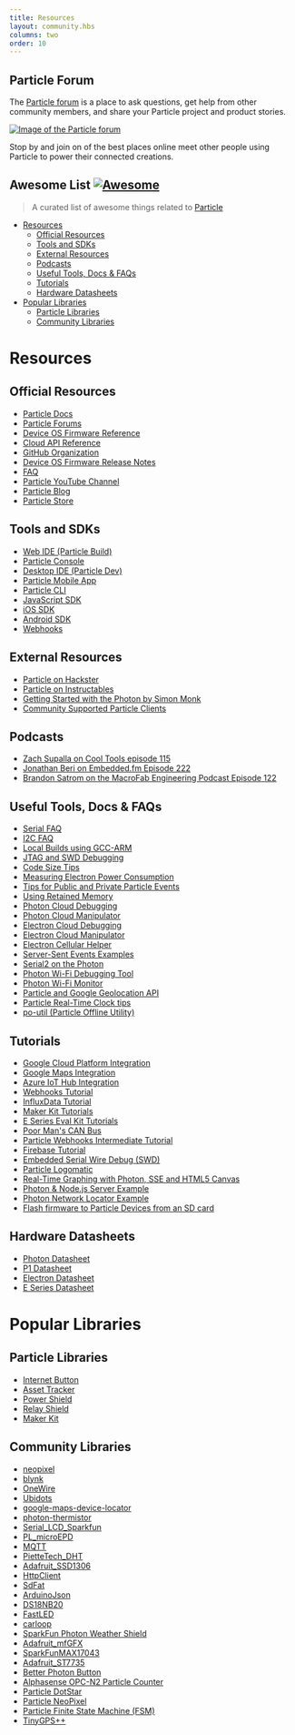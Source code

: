 ```yaml
---
title: Resources
layout: community.hbs
columns: two
order: 10
---
```



## Particle Forum
The [Particle forum](https://community.particle.io) is a place to ask questions, get help from other community members, and share your Particle project and product stories.

[![Image of the Particle forum](/assets/images/community-shot.png)](https://community.particle.io)

Stop by and join on of the best places online meet other people using Particle to power their connected creations.


<!--
<p align="center">
  <br>
  <img width="300" src="./media/awesome-particle.svg" alt="logo of awesome-particle repository">
  <br>
  <br>
</p>
-->

##  Awesome List [![Awesome](https://cdn.rawgit.com/sindresorhus/awesome/d7305f38d29fed78fa85652e3a63e154dd8e8829/media/badge.svg)](https://github.com/sindresorhus/awesome)

> A curated list of awesome things related to [Particle](https://particle.io)

- [Resources](#resources)
  - [Official Resources](#official-resources)
  - [Tools and SDKs](#tools-and-sdks)
  - [External Resources](#external-resources)
  - [Podcasts](#podcasts)
  - [Useful Tools, Docs & FAQs](#useful-tools-docs-amp-faqs)
  - [Tutorials](#tutorials)
  - [Hardware Datasheets](#hardware-datasheets)
- [Popular Libraries](#community-libraries)
  - [Particle Libraries](#particle-libraries)
  - [Community Libraries](#community-libraries)

# Resources

## Official Resources

- [Particle Docs](/)
- [Particle Forums](https://community.particle.io/)
- [Device OS Firmware Reference](/reference/device-os/firmware/)
- [Cloud API Reference](/reference/device-cloud/api/)
- [GitHub Organization](https://github.com/particle-iot)
- [Device OS Firmware Release Notes](/reference/device-os/firmware/photon/#github-release-notes)
- [FAQ](https://support.particle.io/hc/en-us/articles/360039741093/)
- [Particle YouTube Channel](https://www.youtube.com/channel/UCpYjkSkGOXAMXeZjZkbb-PQ)
- [Particle Blog](https://blog.particle.io)
- [Particle Store](https://store.particle.io)

## Tools and SDKs

- [Web IDE (Particle Build)](https://build.particle.io)
- [Particle Console](https://console.particle.io)
- [Desktop IDE (Particle Dev)](/tutorials/developer-tools/dev/)
- [Particle Mobile App](/tutorials/developer-tools/tinker/)
- [Particle CLI](/tutorials/developer-tools/cli/)
- [JavaScript SDK](/reference/SDKs/javascript/)
- [iOS SDK](/reference/SDKs/ios/)
- [Android SDK](/reference/SDKs/android/)
- [Webhooks](/tutorials/device-cloud/webhooks/)

## External Resources

- [Particle on Hackster](https://www.hackster.io/particle)
- [Particle on Instructables](http://www.instructables.com/howto/Particle/)
- [Getting Started with the Photon by Simon Monk](https://www.amazon.com/Getting-Started-Photon-Affordable-Hackable/dp/1457187019)
- [Community Supported Particle Clients](/community/community/)


## Podcasts

- [Zach Supalla on Cool Tools episode 115](http://kk.org/cooltools/zach-supalla-ceo-of-particle/)
- [Jonathan Beri on Embedded.fm Episode 222](https://www.embedded.fm/episodes/222)
- [Brandon Satrom on the MacroFab Engineering Podcast Episode 122](https://macrofab.com/blog/mep-ep122-brandon-satrom-lanot/)

## Useful Tools, Docs & FAQs

- [Serial FAQ](/tutorials/learn-more/about-serial/)
- [I2C FAQ](/tutorials/learn-more/about-i2c/)
- [Local Builds using GCC-ARM](https://support.particle.io/hc/en-us/articles/360039741273/)
- [JTAG and SWD Debugging](https://support.particle.io/hc/en-us/articles/360039251414/)
- [Code Size Tips](https://support.particle.io/hc/en-us/articles/360039741093/)
- [Measuring Electron Power Consumption](https://github.com/rickkas7/particle_notes/tree/master/measuring-electron-power)
- [Tips for Public and Private Particle Events](https://github.com/rickkas7/particle_notes/tree/master/public-private-event-tips)
- [Using Retained Memory](https://github.com/rickkas7/particle_notes/tree/master/retained-memory-tips)
- [Photon Cloud Debugging](https://github.com/rickkas7/photon-clouddebug)
- [Photon Cloud Manipulator](https://github.com/rickkas7/photon-cloud-manipulator)
- [Electron Cloud Debugging](https://github.com/rickkas7/electron-clouddebug)
- [Electron Cloud Manipulator](https://github.com/rickkas7/electron-cloud-manipulator)
- [Electron Cellular Helper](https://github.com/rickkas7/CellularHelper/)
- [Server-Sent Events Examples](https://github.com/rickkas7/sse-examples)
- [Serial2 on the Photon](https://github.com/rickkas7/photon-serial2)
- [Photon Wi-Fi Debugging Tool](https://github.com/rickkas7/wifidebug)
- [Photon Wi-Fi Monitor](https://github.com/rickkas7/wifimonitor)
- [Particle and Google Geolocation API](https://github.com/rickkas7/locator)
- [Particle Real-Time Clock tips](https://github.com/rickkas7/locator)
- [po-util (Particle Offline Utility)](https://po-util.com/)

## Tutorials

- [Google Cloud Platform Integration](/tutorials/integrations/google-cloud-platform/)
- [Google Maps Integration](/tutorials/integrations/google-maps/)
- [Azure IoT Hub Integration](/tutorials/integrations/azure-iot-hub/)
- [Webhooks Tutorial](/tutorials/device-cloud/webhooks/)
- [InfluxData Tutorial](/tutorials/integrations/influxdata)
- [Maker Kit Tutorials](/tutorials/hardware-projects/maker-kit/)
- [E Series Eval Kit Tutorials](/tutorials/hardware-projects/e-series-eval-kit/)
- [Poor Man's CAN Bus](https://github.com/monkbroc/poor-man-can)
- [Particle Webhooks Intermediate Tutorial](https://github.com/rickkas7/particle-webhooks)
- [Firebase Tutorial](https://github.com/rickkas7/firebase_tutorial)
- [Embedded Serial Wire Debug (SWD)](https://github.com/m-mcgowan/embedded-swd)
- [Particle Logomatic](https://github.com/monkbroc/logomatic)
- [Real-Time Graphing with Photon, SSE and HTML5 Canvas](https://github.com/rickkas7/livegraph)
- [Photon & Node.js Server Example](https://github.com/rickkas7/localserver)
- [Photon Network Locator Example](https://github.com/rickkas7/serverlocator)
- [Flash firmware to Particle Devices from an SD card](https://github.com/rickkas7/sdfirmwareflash)

## Hardware Datasheets

- [Photon Datasheet](/datasheets/wi-fi/photon-datasheet/)
- [P1 Datasheet](/datasheets/wi-fi/p1-datasheet/)
- [Electron Datasheet](/datasheets/cellular/electron-datasheet/)
- [E Series Datasheet](/datasheets/cellular/e-series-datasheet/)

# Popular Libraries

## Particle Libraries

- [Internet Button](https://github.com/particle-iot/InternetButton.git)
- [Asset Tracker](https://github.com/particle-iot/AssetTracker.git)
- [Power Shield](https://github.com/particle-iot/PowerShield.git)
- [Relay Shield](https://build.particle.io/libs/RelayShield/0.0.6/tab/RelayShield.cpp)
- [Maker Kit](https://github.com/particle-iot/makerkit.git)

## Community Libraries

- [neopixel](https://github.com/technobly/Particle-NeoPixel.git)
- [blynk](https://build.particle.io/libs/blynk/0.5.3/tab/blynk.cpp)
- [OneWire](https://build.particle.io/libs/OneWire/2.0.1/tab/DS18.cpp)
- [Ubidots](https://github.com/ubidots/ubidots-particle)
- [google-maps-device-locator](https://github.com/particle-iot/google-maps-device-locator.git)
- [photon-thermistor](https://github.com/kegnet/photon-thermistor.git)
- [Serial_LCD_Sparkfun](https://github.com/particle-iot/serial_lcd_library.git)
- [PL_microEPD](https://github.com/RobPo/Paperino)
- [MQTT](https://github.com/hirotakaster/MQTT.git)
- [PietteTech_DHT](https://build.particle.io/libs/PietteTech_DHT/0.0.5/tab/PietteTech_DHT.cpp)
- [Adafruit_SSD1306](https://github.com/pkourany/Adafruit_SSD1306)
- [HttpClient](https://github.com/nmattisson/httpclient.git)
- [SdFat](https://github.com/greiman/SdFat-Particle.git)
- [ArduinoJson](https://build.particle.io/libs/ArduinoJson/5.11.2/tab/ArduinoJson.h)
- [DS18NB20](https://github.com/eliteio/DS18B20.git)
- [FastLED](https://github.com/focalintent/fastled-sparkcore.git)
- [carloop](https://github.com/carloop/carloop-library)
- [SparkFun Photon Weather Shield](https://build.particle.io/libs/SparkFun_Photon_Weather_Shield_Library/1.1.3/tab/SparkFun_Photon_Weather_Shield_Library.cpp)
- [Adafruit_mfGFX](https://github.com/pkourany/Adafruit_mfGFX_IDE)
- [SparkFunMAX17043](https://github.com/sparkfun/sparkfun_max17043_particle_library.git)
- [Adafruit_ST7735](https://github.com/menan/adafruit_st7735.git)
- [Better Photon Button](https://github.com/krsmes/BetterPhotonButton/)
- [Alphasense OPC-N2 Particle Counter](https://github.com/dhhagan/opcn2)
- [Particle DotStar](https://github.com/technobly/Particle-DotStar)
- [Particle NeoPixel](https://github.com/technobly/Particle-NeoPixel)
- [Particle Finite State Machine (FSM)](https://github.com/gusgonnet/particle-fsm)
- [TinyGPS++](https://github.com/codegardenllc/tiny_gps_plus)
